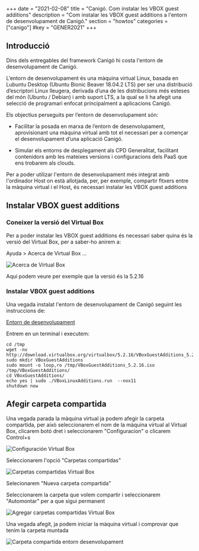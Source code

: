 +++
date        = "2021-02-08"
title       = "Canigó. Com instalar les VBOX guest additions"
description = "Com instalar les VBOX guest additions a l'entorn de desenvolupament de Canigó."
section     = "howtos"
categories  = ["canigo"]
#key        = "GENER2021"
+++


## Introducció

Dins dels entregables del framework Canigó hi costa l'entorn de desenvolupament de Canigó. 

L’entorn de desenvolupament és una màquina virtual Linux, basada en Lubuntu Desktop (Ubuntu Bionic Beaver 18.04.2 LTS) per ser una distribució d’escriptori Linux lleugera, derivada d’una de les distribucions més esteses del món (Ubuntu / Debian) i amb suport LTS, a la qual se li ha afegit una selecció de programari enfocat principalment a aplicacions Canigó.

Els objectius perseguits per l’entorn de desenvolupament són:

* Facilitar la posada en marxa de l’entorn de desenvolupament, aprovisionant una màquina virtual amb tot el necessari per a començar el desenvolupament d’una aplicació Canigó.

* Simular els entorns de desplegament als CPD Generalitat, facilitant contenidors amb les mateixes versions i configuracions dels PaaS que ens trobarem als clouds.

Per a poder utilizar l'entorn de desenvolupament més integrat amb l'ordinador Host on està allotjada, per, per exemple, compartir fitxers entre la màquina virtual i el Host, és necessari instalar les VBOX guest additions

## Instalar VBOX guest additions

### Coneixer la versió del Virtual Box

Per a poder instalar les VBOX guest additions és necessari saber quina és la versió del Virtual Box, per a saber-ho anirem a:

Ayuda > Acerca de Virtual Box ...

![Acerca de Virtual Box](/images/howtos/2021-02-08-Acerca_virtual_box.png)

Aquí podem veure per exemple que la versió és la 5.2.16

### Instalar VBOX guest additions

Una vegada instalat l'entorn de desenvolupament de Canigó seguint les instruccions de:

[Entorn de desenvolupament](https://canigo.ctti.gencat.cat/canigo/entorn-desenvolupament/)

Entrem en un terminal i executem:

```
cd /tmp
wget -nv http://download.virtualbox.org/virtualbox/5.2.16/VBoxGuestAdditions_5.2.16.iso
sudo mkdir VBoxGuestAdditions
sudo mount -o loop,ro /tmp/VBoxGuestAdditions_5.2.16.iso /tmp/VBoxGuestAdditions/
cd VBoxGuestAdditions/
echo yes | sudo ./VBoxLinuxAdditions.run  --nox11
shutdown now
```

## Afegir carpeta compartida

Una vegada parada la màquina virtual ja podem afegir la carpeta compartida, per això seleccionarem el nom de la màquina virtual al Virtual Box, clicarem botó dret i seleccionarem "Configuracion" o clicarem Control+s

![Configuración Virtual Box](/images/howtos/2021-02-08-Virtualbox_configuracion.png)

Seleccionarem l'opció "Carpetas compartidas"

![Carpetas compartidas Virtual Box](/images/howtos/2021-02-08-Virtualbox_carpetas_compartidas.png)

Selecionarem "Nueva carpeta compartida"

Seleccionarem la carpeta que volem compartir i seleccionarem "Automontar" per a que sigui permanent

![Agregar carpetas compartidas Virtual Box](/images/howtos/2021-02-08-Virtualbox_agregar_carpetas_compartidas.png)

Una vegada afegit, ja podem iniciar la màquina virtual i comprovar que tenim la carpeta muntada

![Carpeta compartida entorn desenvolupament](/images/howtos/2021-02-08-Carpeta_compartida_entorn_desenvolupament.png)
